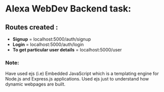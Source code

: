 # Alexa WebDev Backend task:

## Routes created :
- **Signup** = localhost:5000/auth/signup
- **Login** = localhost:5000/auth/login
- **To get particular user details** = localhost:5000/user

### Note:
Have used ejs (i.e) Embedded JavaScript which is a templating engine for Node.js and Express.js applications. Used ejs just to understand how dynamic webpages are built.
